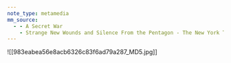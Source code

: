 ```yaml
---
note_type: metamedia
mm_source:
  - - A Secret War
    - Strange New Wounds and Silence From the Pentagon - The New York Times.md
---
```


![[983eabea56e8acb6326c83f6ad79a287_MD5.jpg]]



